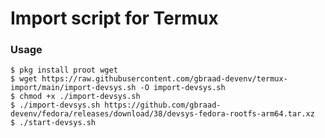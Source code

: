 Import script for Termux 
========================

### Usage
```
$ pkg install proot wget
$ wget https://raw.githubusercontent.com/gbraad-devenv/termux-import/main/import-devsys.sh -O import-devsys.sh
$ chmod +x ./import-devsys.sh
$ ./import-devsys.sh https://github.com/gbraad-devenv/fedora/releases/download/38/devsys-fedora-rootfs-arm64.tar.xz
$ ./start-devsys.sh
```
